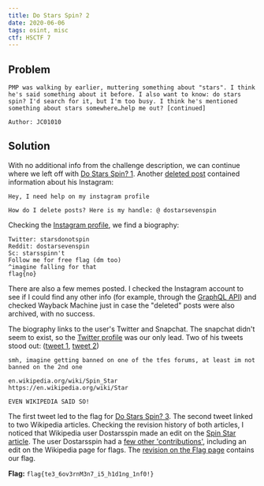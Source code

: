 ```yaml
---
title: Do Stars Spin? 2
date: 2020-06-06
tags: osint, misc
ctf: HSCTF 7
---
```

## Problem
```
PMP was walking by earlier, muttering something about "stars". I think he's said something about it before. I also want to know: do stars spin? I'd search for it, but I'm too busy. I think he's mentioned something about stars somewhere…help me out? [continued]

Author: JC01010
```

## Solution
With no additional info from the challenge description, we can continue where we left off with [Do Stars Spin? 1](./do-stars-spin-1). Another [deleted post](https://web.archive.org/web/20200527041338/https://www.reddit.com/user/dostarsevenspin/) contained information about his Instagram:

```
Hey, I need help on my instagram profile

How do I delete posts? Here is my handle: @ dostarsevenspin
```

Checking the [Instagram profile](https://www.instagram.com/dostarsevenspin/), we find a biography:
```
Twitter: starsdonotspin
Reddit: dostarsevenspin
Sc: starsspinn't
Follow me for free flag (dm too)
^imagine falling for that
flag{no}
```

There are also a few memes posted. I checked the Instagram account to see if I could find any other info (for example, through the [GraphQL API](https://www.instagram.com/dostarsevenspin/?__a=1)) and checked Wayback Machine just in case the "deleted" posts were also archived, with no success.

The biography links to the user's Twitter and Snapchat. The snapchat didn't seem to exist, so the [Twitter profile](https://twitter.com/starsdonotspin) was our only lead. Two of his tweets stood out: ([tweet 1](https://twitter.com/starsdonotspin/status/1268209028414484481), [tweet 2](https://twitter.com/starsdonotspin/status/1266119748737290242))

```
smh, imagine getting banned on one of the tfes forums, at least im not banned on the 2nd one
```

```
en.wikipedia.org/wiki/Spin_Star
https://en.wikipedia.org/wiki/Star

EVEN WIKIPEDIA SAID SO!
```

The first tweet led to the flag for [Do Stars Spin? 3](./do-stars-spin-3). The second tweet linked to two Wikipedia articles. Checking the revision history of both articles, I noticed that Wikipedia user Dostarsspin made an edit on the [Spin Star article](https://en.wikipedia.org/w/index.php?title=Spin_Star&action=history). The user Dostarsspin had a [few other 'contributions'](https://en.wikipedia.org/wiki/Special:Contributions/Dostarsspin), including an edit on the Wikipedia page for flags. The [revision on the Flag page](https://en.wikipedia.org/w/index.php?title=Flag&diff=prev&oldid=959455544) contains our flag.

**Flag:** ```flag{te3_6ov3rnM3n7_i5_h1d1ng_1nf0!}```